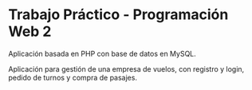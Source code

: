 # Trabajo Práctico - Programación Web 2

Aplicación basada en PHP con base de datos en MySQL.

Aplicación para gestión de una empresa de vuelos, con registro y login, pedido de turnos y compra de pasajes.
